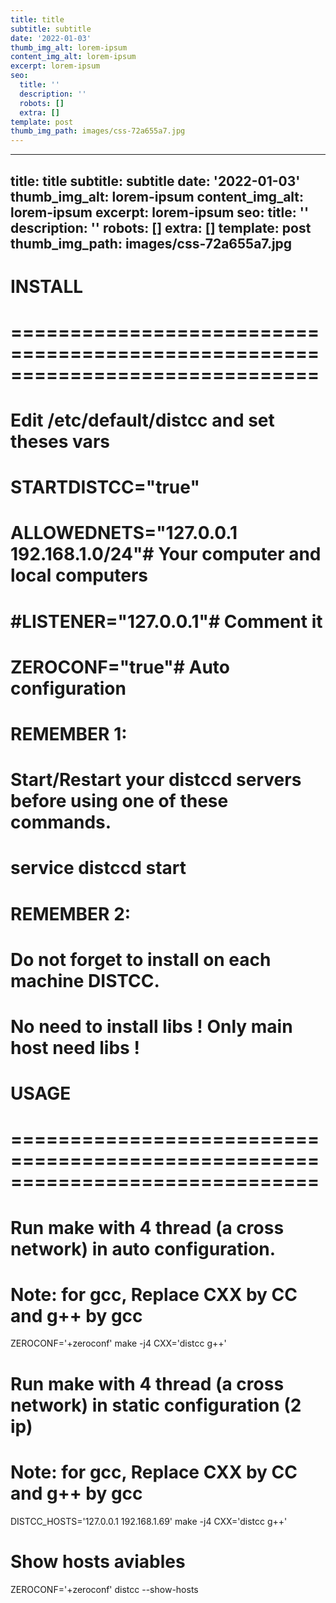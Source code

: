 ```yaml
---
title: title
subtitle: subtitle
date: '2022-01-03'
thumb_img_alt: lorem-ipsum
content_img_alt: lorem-ipsum
excerpt: lorem-ipsum
seo:
  title: ''
  description: ''
  robots: []
  extra: []
template: post
thumb_img_path: images/css-72a655a7.jpg
---
```

---
title: title
subtitle: subtitle
date: '2022-01-03'
thumb_img_alt: lorem-ipsum
content_img_alt: lorem-ipsum
excerpt: lorem-ipsum
seo:
  title: ''
  description: ''
  robots: []
  extra: []
template: post
thumb_img_path: images/css-72a655a7.jpg
---
# INSTALL

# ==============================================================================

# Edit /etc/default/distcc and set theses vars

# STARTDISTCC="true"

# ALLOWEDNETS="127.0.0.1 192.168.1.0/24"# Your computer and local computers

# #LISTENER="127.0.0.1"# Comment it

# ZEROCONF="true"# Auto configuration

# REMEMBER 1:

# Start/Restart your distccd servers before using one of these commands.

# service distccd start

# REMEMBER 2:

# Do not forget to install on each machine DISTCC.

# No need to install libs ! Only main host need libs !

# USAGE

# ==============================================================================

# Run make with 4 thread (a cross network) in auto configuration.

# Note: for gcc, Replace CXX by CC and g++ by gcc

ZEROCONF='+zeroconf' make -j4 CXX='distcc g++'

# Run make with 4 thread (a cross network) in static configuration (2 ip)

# Note: for gcc, Replace CXX by CC and g++ by gcc

DISTCC_HOSTS='127.0.0.1 192.168.1.69' make -j4 CXX='distcc g++'

# Show hosts aviables

ZEROCONF='+zeroconf' distcc --show-hosts
